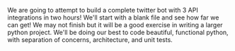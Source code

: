 We are going to attempt to build a complete twitter bot with 3 API integrations in two hours!
We'll start with a blank file and see how far we can get! We may not finish but it will be a good exercise in writing a larger python project. We'll be doing our best to code beautiful, functional python, with separation of concerns, architecture, and unit tests. 
